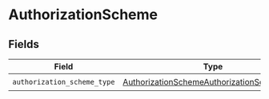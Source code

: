 # AuthorizationScheme


## Fields

| Field                                                                                                           | Type                                                                                                            | Required                                                                                                        | Description                                                                                                     |
| --------------------------------------------------------------------------------------------------------------- | --------------------------------------------------------------------------------------------------------------- | --------------------------------------------------------------------------------------------------------------- | --------------------------------------------------------------------------------------------------------------- |
| `authorization_scheme_type`                                                                                     | [AuthorizationSchemeAuthorizationSchemeType](../../models/shared/authorizationschemeauthorizationschemetype.md) | :heavy_check_mark:                                                                                              | N/A                                                                                                             |
